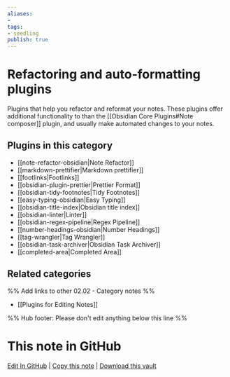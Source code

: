 ```yaml
---
aliases:
- 
tags: 
- seedling 
publish: true
---
```



# Refactoring and auto-formatting plugins

Plugins that help you refactor and reformat your notes. These plugins offer additional functionality to than the [[Obsidian Core Plugins#Note composer]] plugin, and usually make automated changes to your notes.

## Plugins in this category

- [[note-refactor-obsidian|Note Refactor]]
- [[markdown-prettifier|Markdown prettifier]]
- [[footlinks|Footlinks]]
- [[obsidian-plugin-prettier|Prettier Format]]
- [[obsidian-tidy-footnotes|Tidy Footnotes]]
- [[easy-typing-obsidian|Easy Typing]]
- [[obsidian-title-index|Obsidian title index]]
- [[obsidian-linter|Linter]]
- [[obsidian-regex-pipeline|Regex Pipeline]]
- [[number-headings-obsidian|Number Headings]]
- [[tag-wrangler|Tag Wrangler]]
- [[obsidian-task-archiver|Obsidian Task Archiver]]
- [[completed-area|Completed Area]]

## Related categories

%% Add links to other 02.02 - Category notes %%

- [[Plugins for Editing Notes]]

%% Hub footer: Please don't edit anything below this line %%

# This note in GitHub

<span class="git-footer">[Edit In GitHub](https://github.dev/obsidian-community/obsidian-hub/blob/main/02%20-%20Community%20Expansions/02.01%20Plugins%20by%20Category/Refactoring%20and%20auto-formatting%20plugins.md "git-hub-edit-note") | [Copy this note](https://raw.githubusercontent.com/obsidian-community/obsidian-hub/main/02%20-%20Community%20Expansions/02.01%20Plugins%20by%20Category/Refactoring%20and%20auto-formatting%20plugins.md "git-hub-copy-note") | [Download this vault](https://github.com/obsidian-community/obsidian-hub/archive/refs/heads/main.zip "git-hub-download-vault") </span>
